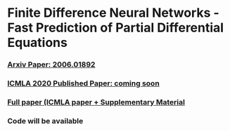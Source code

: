 # Finite Difference Neural Networks - Fast Prediction of Partial Differential Equations

### [Arxiv Paper: 2006.01892](https://arxiv.org/abs/2006.01892)

### [ICMLA 2020 Published Paper: coming soon](https://www.icmla-conference.org/icmla20/)

### [Full paper (ICMLA paper + Supplementary Material](full_paper_icmla.pdf)

### Code will be available
